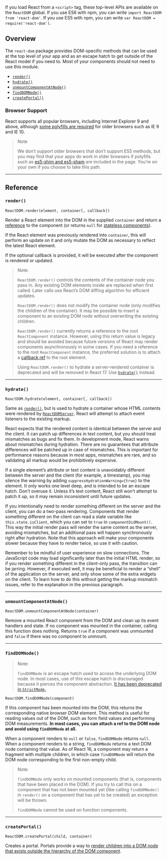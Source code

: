 If you load React from a `<script>` tag, these top-level APIs are available on the `ReactDOM` global. If you use ES6 with npm, you can write `import ReactDOM from 'react-dom'`. If you use ES5 with npm, you can write `var ReactDOM = require('react-dom')`.

## [](https://reactjs.org/docs/react-dom.html#overview)Overview

The `react-dom` package provides DOM-specific methods that can be used at the top level of your app and as an escape hatch to get outside of the React model if you need to. Most of your components should not need to use this module.

-   [`render()`](https://reactjs.org/docs/react-dom.html#render)
-   [`hydrate()`](https://reactjs.org/docs/react-dom.html#hydrate)
-   [`unmountComponentAtNode()`](https://reactjs.org/docs/react-dom.html#unmountcomponentatnode)
-   [`findDOMNode()`](https://reactjs.org/docs/react-dom.html#finddomnode)
-   [`createPortal()`](https://reactjs.org/docs/react-dom.html#createportal)

### [](https://reactjs.org/docs/react-dom.html#browser-support)Browser Support

React supports all popular browsers, including Internet Explorer 9 and above, although [some polyfills are required](https://reactjs.org/docs/javascript-environment-requirements.html) for older browsers such as IE 9 and IE 10.

> Note
> 
> We don’t support older browsers that don’t support ES5 methods, but you may find that your apps do work in older browsers if polyfills such as [es5-shim and es5-sham](https://github.com/es-shims/es5-shim) are included in the page. You’re on your own if you choose to take this path.

___

## [](https://reactjs.org/docs/react-dom.html#reference)Reference

### [](https://reactjs.org/docs/react-dom.html#render)`render()`

```
ReactDOM.render(element, container[, callback])
```

Render a React element into the DOM in the supplied `container` and return a [reference](https://reactjs.org/docs/more-about-refs.html) to the component (or returns `null` for [stateless components](https://reactjs.org/docs/components-and-props.html#function-and-class-components)).

If the React element was previously rendered into `container`, this will perform an update on it and only mutate the DOM as necessary to reflect the latest React element.

If the optional callback is provided, it will be executed after the component is rendered or updated.

> Note:
> 
> `ReactDOM.render()` controls the contents of the container node you pass in. Any existing DOM elements inside are replaced when first called. Later calls use React’s DOM diffing algorithm for efficient updates.
> 
> `ReactDOM.render()` does not modify the container node (only modifies the children of the container). It may be possible to insert a component to an existing DOM node without overwriting the existing children.
> 
> `ReactDOM.render()` currently returns a reference to the root `ReactComponent` instance. However, using this return value is legacy and should be avoided because future versions of React may render components asynchronously in some cases. If you need a reference to the root `ReactComponent` instance, the preferred solution is to attach a [callback ref](https://reactjs.org/docs/more-about-refs.html#the-ref-callback-attribute) to the root element.
> 
> Using `ReactDOM.render()` to hydrate a server-rendered container is deprecated and will be removed in React 17. Use [`hydrate()`](https://reactjs.org/docs/react-dom.html#hydrate) instead.

___

### [](https://reactjs.org/docs/react-dom.html#hydrate)`hydrate()`

```
ReactDOM.hydrate(element, container[, callback])
```

Same as [`render()`](https://reactjs.org/docs/react-dom.html#render), but is used to hydrate a container whose HTML contents were rendered by [`ReactDOMServer`](https://reactjs.org/docs/react-dom-server.html). React will attempt to attach event listeners to the existing markup.

React expects that the rendered content is identical between the server and the client. It can patch up differences in text content, but you should treat mismatches as bugs and fix them. In development mode, React warns about mismatches during hydration. There are no guarantees that attribute differences will be patched up in case of mismatches. This is important for performance reasons because in most apps, mismatches are rare, and so validating all markup would be prohibitively expensive.

If a single element’s attribute or text content is unavoidably different between the server and the client (for example, a timestamp), you may silence the warning by adding `suppressHydrationWarning={true}` to the element. It only works one level deep, and is intended to be an escape hatch. Don’t overuse it. Unless it’s text content, React still won’t attempt to patch it up, so it may remain inconsistent until future updates.

If you intentionally need to render something different on the server and the client, you can do a two-pass rendering. Components that render something different on the client can read a state variable like `this.state.isClient`, which you can set to `true` in `componentDidMount()`. This way the initial render pass will render the same content as the server, avoiding mismatches, but an additional pass will happen synchronously right after hydration. Note that this approach will make your components slower because they have to render twice, so use it with caution.

Remember to be mindful of user experience on slow connections. The JavaScript code may load significantly later than the initial HTML render, so if you render something different in the client-only pass, the transition can be jarring. However, if executed well, it may be beneficial to render a “shell” of the application on the server, and only show some of the extra widgets on the client. To learn how to do this without getting the markup mismatch issues, refer to the explanation in the previous paragraph.

___

### [](https://reactjs.org/docs/react-dom.html#unmountcomponentatnode)`unmountComponentAtNode()`

```
ReactDOM.unmountComponentAtNode(container)
```

Remove a mounted React component from the DOM and clean up its event handlers and state. If no component was mounted in the container, calling this function does nothing. Returns `true` if a component was unmounted and `false` if there was no component to unmount.

___

### [](https://reactjs.org/docs/react-dom.html#finddomnode)`findDOMNode()`

> Note:
> 
> `findDOMNode` is an escape hatch used to access the underlying DOM node. In most cases, use of this escape hatch is discouraged because it pierces the component abstraction. [It has been deprecated in `StrictMode`.](https://reactjs.org/docs/strict-mode.html#warning-about-deprecated-finddomnode-usage)

```
ReactDOM.findDOMNode(component)
```

If this component has been mounted into the DOM, this returns the corresponding native browser DOM element. This method is useful for reading values out of the DOM, such as form field values and performing DOM measurements. **In most cases, you can attach a ref to the DOM node and avoid using `findDOMNode` at all.**

When a component renders to `null` or `false`, `findDOMNode` returns `null`. When a component renders to a string, `findDOMNode` returns a text DOM node containing that value. As of React 16, a component may return a fragment with multiple children, in which case `findDOMNode` will return the DOM node corresponding to the first non-empty child.

> Note:
> 
> `findDOMNode` only works on mounted components (that is, components that have been placed in the DOM). If you try to call this on a component that has not been mounted yet (like calling `findDOMNode()` in `render()` on a component that has yet to be created) an exception will be thrown.
> 
> `findDOMNode` cannot be used on function components.

___

### [](https://reactjs.org/docs/react-dom.html#createportal)`createPortal()`

```
ReactDOM.createPortal(child, container)
```

Creates a portal. Portals provide a way to [render children into a DOM node that exists outside the hierarchy of the DOM component](https://reactjs.org/docs/portals.html).
